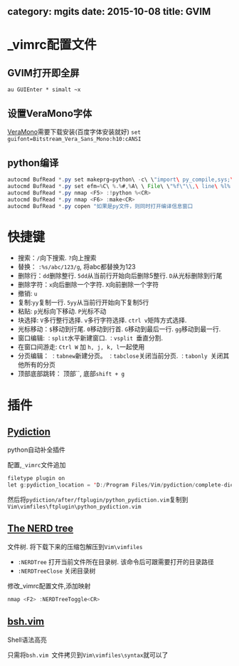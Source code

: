 category: mgits
date: 2015-10-08
title: GVIM
---

# _vimrc配置文件
## GVIM打开即全屏
`au GUIEnter * simalt ~x `

## 设置VeraMono字体
[VeraMono](http://www.vimer.cn/wp-content/uploads/2009/11/VeraMono.ttf)需要下载安装(百度字体安装就好)
`set guifont=Bitstream_Vera_Sans_Mono:h10:cANSI`

## python编译
```java
autocmd BufRead *.py set makeprg=python\ -c\ \"import\ py_compile,sys;\ sys.stderr=sys.stdout;\ py_compile.compile(r'%')\"  
autocmd BufRead *.py set efm=%C\ %.%#,%A\ \ File\ \"%f\"\\,\ line\ %l%.%#,%Z%[%^\ ]%\\@=%m  
autocmd BufRead *.py nmap <F5> :!python %<CR>  
autocmd BufRead *.py nmap <F6> :make<CR>  
autocmd BufRead *.py copen "如果是py文件，则同时打开编译信息窗口  
```

# 快捷键
* 搜索：`/`向下搜索. `?`向上搜索
* 替换： `:%s/abc/123/g`, 将abc都替换为123
* 删除行：`dd`删除整行. `5dd`从当前行开始向后删除5整行. `D`从光标删除到行尾
* 删除字符：`x`向后删除一个字符. `X`向前删除一个字符
* 撤销: `u`
* 复制:`yy`复制一行. `5yy`从当前行开始向下复制5行
* 粘贴: `p`光标向下移动. `P`光标不动
* 块选择: `V`多行整行选择. `v`多行字符选择. `ctrl v`矩阵方式选择.
* 光标移动：`$`移动到行尾. `0`移动到行首. `G`移动到最后一行. `gg`移动到最一行.
* 窗口编辑: `：split`水平新建窗口. `：vsplit `垂直分割.
* 在窗口间游走: `Ctrl W` 加 `h, j, k, l`一起使用
* 分页编辑： `：tabnew`新建分页。 `：tabclose`关闭当前分页. `：tabonly `关闭其他所有的分页
* 顶部底部跳转： 顶部``, 底部`shift + g`

# 插件
## [Pydiction ](http://www.vim.org/scripts/script.php?script_id=850)
python自动补全插件

配置,`_vimrc`文件追加
```java
filetype plugin on
let g:pydiction_location = 'D:/Program Files/Vim/pydiction/complete-dict'
```
然后将`pydiction/after/ftplugin/python_pydiction.vim`复制到`Vim\vimfiles\ftplugin\python_pydiction.vim`

## [The NERD tree](http://www.vim.org/scripts/script.php?script_id=1658)
文件树. 将下载下来的压缩包解压到`Vim\vimfiles`
* `:NERDTree` 打开当前文件所在目录树. 该命令后可跟需要打开的目录路径
* `:NERDTreeClose` 关闭目录树

修改_vimrc配置文件,添加映射
```java
nmap <F2> :NERDTreeToggle<CR>  
```

## [bsh.vim](http://www.vim.org/scripts/script.php?script_id=1202)
Shell语法高亮

只需将`bsh.vim `文件拷贝到`Vim\vimfiles\syntax`就可以了
